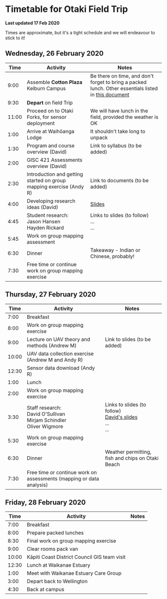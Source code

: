 # Timetable for Otaki Field Trip
**Last updated 17 Feb 2020**

Times are approximate, but it's a tight schedule and we will endeavour to stick to it!

## Wednesday, 26 February 2020
Time | Activity | Notes
--- | --- | ---
9:00 | Assemble **Cotton Plaza** Kelburn Campus | Be there on time, and don't forget to bring a packed lunch. Other essentials listed in [this document](overview-and-requirements.md)
9:30 | **Depart** on field Trip |
11:00 | Proceed on to Otaki Forks, for sensor deployment | We will have lunch in the field, provided the weather is OK
1:00 | Arrive at Waihōanga Lodge | It shouldn't take long to unpack
1:30 | Program and course overview (David) | Link to syllabus (to be added)
2:00 | GISC 421 Assessments overview (David)
2:30 | Introduction and getting started on group mapping exercise (Andy R) | Link to documents (to be added)
4:00 | Developing research ideas (David) | [Slides](https://southosullivan.com/gisc421/ComingUpWithAResearchTopic/#/)
4:45 | Student research:<br />Jason Hansen<br /> Hayden Rickard | Links to slides (to follow)<br />...<br />...
5:45 | Work on group mapping assessment
6:30 | Dinner | Takeaway - Indian or Chinese, probably!
7:30 | Free time or continue work on group mapping exercise

## Thursday, 27 February 2020
Time | Activity | Notes
--- | --- | ---
7:00 | Breakfast
8:00 | Work on group mapping exercise
9:00 | Lecture on UAV theory and methods (Andrew M) | Link to slides (to be added)
10:00 | UAV data collection exercise (Andrew M and Andy R)
12:30 | Sensor data download (Andy R)
1:00 | Lunch
2:00 | Work on group mapping exercise
3:30 | Staff research:<br />David O'Sullivan<br />Mirjam Schindler<br /> Oliver Wigmore | Links to slides (to follow)<br />[David's slides](https://southosullivan.com/gisc421/DavidsResearch/#/)<br />...<br />...
5:30 | Work on group mapping exercise
6:30 | Dinner | Weather permitting, fish and chips on Otaki Beach
7:30 | Free time or continue work on assessments (mapping or data analysis)

## Friday, 28 February 2020
Time | Activity | Notes
--- | --- | ---
7:00 | Breakfast
8:00 | Prepare packed lunches
8:30 | Final work on group mapping exercise
9:00 | Clear rooms pack van
10:00 | Kāpiti Coast District Council GIS team visit
12:30 | Lunch at Waikanae Estuary
1:00 | Meet with Waikanae Estuary Care Group
3:00 | Depart back to Wellington
4:30 | Back at campus
